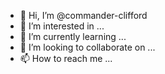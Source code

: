 - 👋 Hi, I’m @commander-clifford
- 👀 I’m interested in ...
- 🌱 I’m currently learning ...
- 💞️ I’m looking to collaborate on ...
- 📫 How to reach me ... 

<!---
commander-clifford/commander-clifford is a ✨ special ✨ repository because its `README.md` (this file) appears on your GitHub profile.
You can click the Preview link to take a look at your changes.
--->
